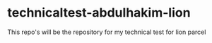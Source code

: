 # technicaltest-abdulhakim-lion
This repo's will be the repository for my technical test for lion parcel
